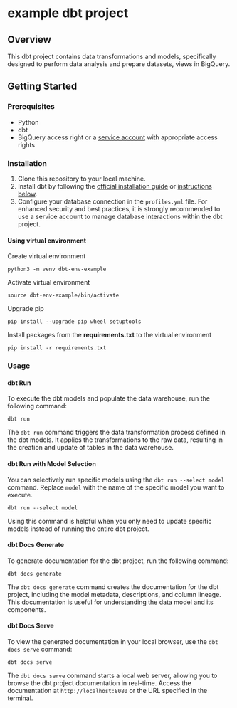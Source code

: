 # example dbt project

## Overview

This dbt project contains data transformations and models, specifically designed to perform data analysis and prepare datasets, views in BigQuery. 

## Getting Started

### Prerequisites

- Python
- dbt
- BigQuery access right or a [service account](https://docs.getdbt.com/docs/core/connect-data-platform/bigquery-setup#service-account-file) with appropriate access rights

### Installation

1. Clone this repository to your local machine.
2. Install dbt by following the [official installation guide](https://docs.getdbt.com/dbt-cli/installation) or [instructions below](#Using-virtual-environment).
3. Configure your database connection in the `profiles.yml` file. For enhanced security and best practices, it is strongly recommended to use a service account to manage database interactions within the dbt project.

#### Using virtual environment

Create virtual environment
```
python3 -m venv dbt-env-example
```

Activate virtual environment
```
source dbt-env-example/bin/activate
```

Upgrade pip
```
pip install --upgrade pip wheel setuptools
```

Install packages from the **requirements.txt** to the virtual environment
```
pip install -r requirements.txt
```

### Usage

#### dbt Run

To execute the dbt models and populate the data warehouse, run the following command:

```
dbt run 
```

The `dbt run` command triggers the data transformation process defined in the dbt models. It applies the transformations to the raw data, resulting in the creation and update of tables in the data warehouse.

#### dbt Run with Model Selection

You can selectively run specific models using the `dbt run --select model` command. Replace `model` with the name of the specific model you want to execute.

```
dbt run --select model
```

Using this command is helpful when you only need to update specific models instead of running the entire dbt project.

#### dbt Docs Generate

To generate documentation for the dbt project, run the following command:

```
dbt docs generate
```

The `dbt docs generate` command creates the documentation for the dbt project, including the model metadata, descriptions, and column lineage. This documentation is useful for understanding the data model and its components.

#### dbt Docs Serve

To view the generated documentation in your local browser, use the `dbt docs serve` command:

```
dbt docs serve
```

The `dbt docs serve` command starts a local web server, allowing you to browse the dbt project documentation in real-time. Access the documentation at `http://localhost:8080` or the URL specified in the terminal.

